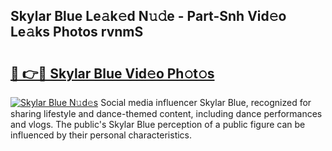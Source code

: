 ## Skylar Blue Le𝚊k𝚎d N𝚞𝚍e - Part-Snh Vid𝚎o Le𝚊ks Photos rvnmS

# <h2><a href="http://fbeqhx.evod.top/?m=Skylar+Blue">🔗 👉🔴 Skylar Blue Vid𝚎o Ph𝚘t𝚘s</a></h2>

[![Skylar Blue N𝚞d𝚎s](https://i.imgur.com/8V9OHl7.gif)](http://fbeqhx.evod.top/?m=Skylar+Blue)
Social media influencer Skylar Blue, recognized for sharing lifestyle and dance-themed content, including dance performances and vlogs. The public's Skylar Blue perception of a public figure can be influenced by their personal characteristics. 
